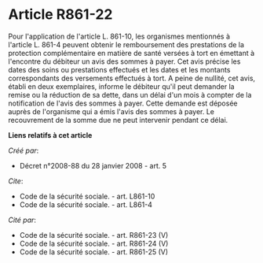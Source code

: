 # Article R861-22

Pour l'application de l'article L. 861-10, les organismes mentionnés à l'article L. 861-4 peuvent obtenir le remboursement
des prestations de la protection complémentaire en matière de santé versées à tort en émettant à l'encontre du débiteur un
avis des sommes à payer. Cet avis précise les dates des soins ou prestations effectués et les dates et les montants
correspondants des versements effectués à tort. A peine de nullité, cet avis, établi en deux exemplaires, informe le débiteur
qu'il peut demander la remise ou la réduction de sa dette, dans un délai d'un mois à compter de la notification de l'avis des
sommes à payer. Cette demande est déposée auprès de l'organisme qui a émis l'avis des sommes à payer. Le recouvrement de la
somme due ne peut intervenir pendant ce délai.

**Liens relatifs à cet article**

_Créé par_:

  - Décret n°2008-88 du 28 janvier 2008 - art. 5

_Cite_:

  - Code de la sécurité sociale. - art. L861-10
  - Code de la sécurité sociale. - art. L861-4

_Cité par_:

  - Code de la sécurité sociale. - art. R861-23 (V)
  - Code de la sécurité sociale. - art. R861-24 (V)
  - Code de la sécurité sociale. - art. R861-25 (V)

